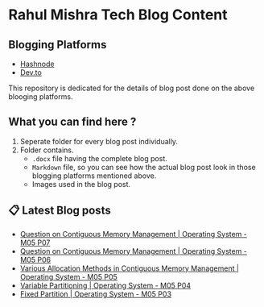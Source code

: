 # Rahul Mishra Tech Blog Content

## Blogging Platforms
- [Hashnode](https://programmingport.hashnode.dev/)
- [Dev.to](https://dev.to/rahulmishra05)

This repository is dedicated for the details of blog post done on the above blooging platforms.

## What you can find here ?
1. Seperate folder for every blog post individually.
2. Folder contains.
    - `.docx` file having the complete blog post.
    - `Markdown` file, so you can see how the actual blog post look in those blogging platforms mentioned above.
    - Images used in the blog post.

## 📋 Latest Blog posts
<!-- BLOG-POST-LIST:START -->
- [Question on Contiguous Memory Management | Operating System - M05 P07](https://dev.to/rahulmishra05/question-on-contiguous-memory-management-operating-system-m05-p07-4kb1)
- [Question on Contiguous Memory Management | Operating System - M05 P06](https://dev.to/rahulmishra05/question-on-contiguous-memory-management-operating-system-m05-p06-df5)
- [Various Allocation Methods in Contiguous Memory Management | Operating System - M05 P05](https://dev.to/rahulmishra05/various-allocation-methods-in-contiguous-memory-management-operating-system-m05-p05-1k1c)
- [Variable Partitioning | Operating System - M05 P04](https://dev.to/rahulmishra05/variable-partitioning-operating-system-m05-p04-3g9a)
- [Fixed Partition | Operating System - M05 P03](https://dev.to/rahulmishra05/fixed-partition-operating-system-m05-p03-4lmm)
<!-- BLOG-POST-LIST:END -->

